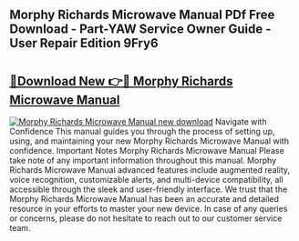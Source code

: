 ## Morphy Richards Microwave Manual PDf Free Download - Part-YAW Service Owner Guide - User Repair Edition 9Fry6

# <h2><a href="http://cf16305.oget.top/?id=Morphy+Richards+Microwave+Manual">🔗Download New 👉🔴 Morphy Richards Microwave Manual</a></h2>

[![Morphy Richards Microwave Manual new download](https://i.imgur.com/5g1atiW.png)](http://cf16305.oget.top/?id=Morphy+Richards+Microwave+Manual)
Navigate with Confidence This manual guides you through the process of setting up, using, and maintaining your new Morphy Richards Microwave Manual with confidence. Important Notes Morphy Richards Microwave Manual Please take note of any important information throughout this manual. Morphy Richards Microwave Manual advanced features include augmented reality, voice recognition, customizable alerts, and multi-device compatibility, all accessible through the sleek and user-friendly interface. We trust that the Morphy Richards Microwave Manual has been an accurate and detailed resource in your efforts to master your new device. In case of any queries or concerns, please do not hesitate to reach out to our customer service team.
